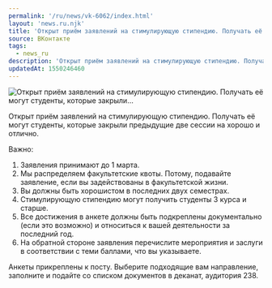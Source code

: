 ```yaml
---
permalink: '/ru/news/vk-6062/index.html'
layout: 'news.ru.njk'
title: 'Открыт приём заявлений на стимулирующую стипендию. Получать её могут студенты, которые закрыли'
source: ВКонтакте
tags:
  - news_ru
description: 'Открыт приём заявлений на стимулирующую стипендию. Получать её могут студенты, которые закрыли…'
updatedAt: 1550246460
---
```

![Открыт приём заявлений на стимулирующую стипендию. Получать её могут студенты, которые закрыли…](https://sun9-5.userapi.com/impf/c851236/v851236598/b8699/tSvgUA-sN-8.jpg?size=1280x800&quality=96&sign=344bd501b8c7ecb3915d2ae490dfd01a&c_uniq_tag=Eoged-4XInjCAfEyotSMMsuPlOXLkKt4Drc9HfLvK_g&type=album)

Открыт приём заявлений на стимулирующую стипендию. Получать её могут студенты, которые закрыли предыдущие две сессии на хорошо и отлично.

Важно:
1. Заявления принимают до 1 марта.
2. Мы распределяем факультетские квоты. Потому, подавайте заявление, если вы задействованы в факультетской жизни.
3. Вы должны быть хорошистом в последних двух семестрах.
4. Стимулирующую стипендию могут получить студенты 3 курса и старше.
5. Все достижения в анкете должны быть подкреплены документально (если это возможно) и относиться к вашей деятельности за последний год.
6. На обратной стороне заявления перечислите мероприятия и заслуги в соответствии с теми баллами, что вы указываете.

Анкеты прикреплены к посту. Выберите подходящие вам направление, заполните и подайте со списком документов в деканат, аудитория 238.
